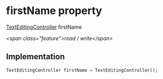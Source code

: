 


# firstName property







[TextEditingController](https:api.flutter.dev/flutter/widgets/TextEditingController-class.html) firstName
  
_\<span class="feature"\>read / write\</span\>_






## Implementation

```dart
TextEditingController firstName = TextEditingController();
```







